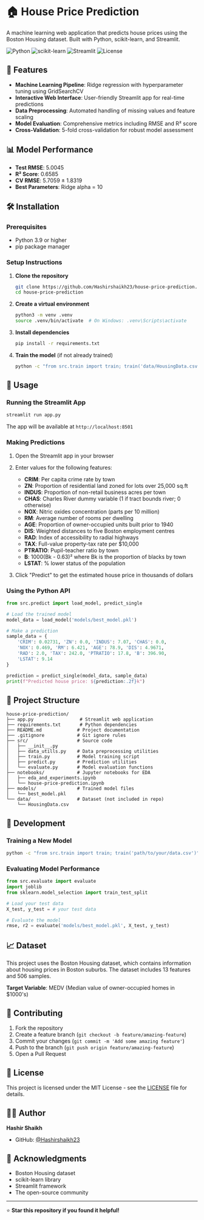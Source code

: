 # 🏠 House Price Prediction

A machine learning web application that predicts house prices using the Boston Housing dataset. Built with Python, scikit-learn, and Streamlit.

![Python](https://img.shields.io/badge/Python-3.9+-blue.svg)
![scikit-learn](https://img.shields.io/badge/scikit--learn-1.7+-orange.svg)
![Streamlit](https://img.shields.io/badge/Streamlit-1.49+-red.svg)
![License](https://img.shields.io/badge/License-MIT-green.svg)

## 🚀 Features

- **Machine Learning Pipeline**: Ridge regression with hyperparameter tuning using GridSearchCV
- **Interactive Web Interface**: User-friendly Streamlit app for real-time predictions
- **Data Preprocessing**: Automated handling of missing values and feature scaling
- **Model Evaluation**: Comprehensive metrics including RMSE and R² score
- **Cross-Validation**: 5-fold cross-validation for robust model assessment

## 📊 Model Performance

- **Test RMSE**: 5.0045
- **R² Score**: 0.6585
- **CV RMSE**: 5.7059 ± 1.8319
- **Best Parameters**: Ridge alpha = 10

## 🛠️ Installation

### Prerequisites
- Python 3.9 or higher
- pip package manager

### Setup Instructions

1. **Clone the repository**
   ```bash
   git clone https://github.com/Hashirshaikh23/house-price-prediction.git
   cd house-price-prediction
   ```

2. **Create a virtual environment**
   ```bash
   python3 -m venv .venv
   source .venv/bin/activate  # On Windows: .venv\Scripts\activate
   ```

3. **Install dependencies**
   ```bash
   pip install -r requirements.txt
   ```

4. **Train the model** (if not already trained)
   ```bash
   python -c "from src.train import train; train('data/HousingData.csv')"
   ```

## 🎯 Usage

### Running the Streamlit App

```bash
streamlit run app.py
```

The app will be available at `http://localhost:8501`

### Making Predictions

1. Open the Streamlit app in your browser
2. Enter values for the following features:
   - **CRIM**: Per capita crime rate by town
   - **ZN**: Proportion of residential land zoned for lots over 25,000 sq.ft
   - **INDUS**: Proportion of non-retail business acres per town
   - **CHAS**: Charles River dummy variable (1 if tract bounds river; 0 otherwise)
   - **NOX**: Nitric oxides concentration (parts per 10 million)
   - **RM**: Average number of rooms per dwelling
   - **AGE**: Proportion of owner-occupied units built prior to 1940
   - **DIS**: Weighted distances to five Boston employment centres
   - **RAD**: Index of accessibility to radial highways
   - **TAX**: Full-value property-tax rate per $10,000
   - **PTRATIO**: Pupil-teacher ratio by town
   - **B**: 1000(Bk - 0.63)² where Bk is the proportion of blacks by town
   - **LSTAT**: % lower status of the population

3. Click "Predict" to get the estimated house price in thousands of dollars

### Using the Python API

```python
from src.predict import load_model, predict_single

# Load the trained model
model_data = load_model('models/best_model.pkl')

# Make a prediction
sample_data = {
    'CRIM': 0.02731, 'ZN': 0.0, 'INDUS': 7.07, 'CHAS': 0.0,
    'NOX': 0.469, 'RM': 6.421, 'AGE': 78.9, 'DIS': 4.9671,
    'RAD': 2.0, 'TAX': 242.0, 'PTRATIO': 17.8, 'B': 396.90,
    'LSTAT': 9.14
}

prediction = predict_single(model_data, sample_data)
print(f"Predicted house price: ${prediction:.2f}k")
```

## 📁 Project Structure

```
house-price-prediction/
├── app.py                 # Streamlit web application
├── requirements.txt       # Python dependencies
├── README.md             # Project documentation
├── .gitignore            # Git ignore rules
├── src/                  # Source code
│   ├── __init__.py
│   ├── data_utills.py    # Data preprocessing utilities
│   ├── train.py          # Model training script
│   ├── predict.py        # Prediction utilities
│   └── evaluate.py       # Model evaluation functions
├── notebooks/            # Jupyter notebooks for EDA
│   ├── eda_and_experiments.ipynb
│   └── house-price-prediction.ipynb
├── models/               # Trained model files
│   └── best_model.pkl
└── data/                 # Dataset (not included in repo)
    └── HousingData.csv
```

## 🔧 Development

### Training a New Model

```bash
python -c "from src.train import train; train('path/to/your/data.csv')"
```

### Evaluating Model Performance

```python
from src.evaluate import evaluate
import joblib
from sklearn.model_selection import train_test_split

# Load your test data
X_test, y_test = # your test data

# Evaluate the model
rmse, r2 = evaluate('models/best_model.pkl', X_test, y_test)
```

## 📈 Dataset

This project uses the Boston Housing dataset, which contains information about housing prices in Boston suburbs. The dataset includes 13 features and 506 samples.

**Target Variable**: MEDV (Median value of owner-occupied homes in $1000's)

## 🤝 Contributing

1. Fork the repository
2. Create a feature branch (`git checkout -b feature/amazing-feature`)
3. Commit your changes (`git commit -m 'Add some amazing feature'`)
4. Push to the branch (`git push origin feature/amazing-feature`)
5. Open a Pull Request

## 📝 License

This project is licensed under the MIT License - see the [LICENSE](LICENSE) file for details.

## 👨‍💻 Author

**Hashir Shaikh**
- GitHub: [@Hashirshaikh23](https://github.com/Hashirshaikh23)

## 🙏 Acknowledgments

- Boston Housing dataset
- scikit-learn library
- Streamlit framework
- The open-source community

---

⭐ **Star this repository if you found it helpful!**
